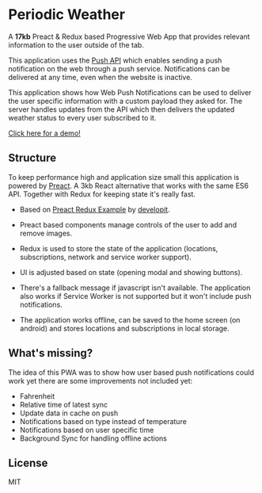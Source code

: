 # Periodic Weather

A **17kb** Preact & Redux based Progressive Web App that provides relevant information to the user outside of the tab.

This application uses the [Push API](https://www.w3.org/TR/push-api/) which enables sending a push notification on the web through a push service. Notifications can be delivered at any time, even when the website is inactive.

This application shows how Web Push Notifications can be used to deliver the user specific information with a custom payload they asked for. The server handles updates from the API which then delivers the updated weather status to every user subscribed to it.

[Click here for a demo!](https://use-the-platform.com/periodic-weather)

## Structure
To keep performance high and application size small this application is powered by [Preact](https://github.com/developit/preact/). A 3kb React alternative that works with the same ES6 API. Together with Redux for keeping state it's really fast.

* Based on [Preact Redux Example](https://github.com/developit/preact-redux-example) by [developit](https://github.com/developit).

* Preact based components manage controls of the user to add and remove images.

* Redux is used to store the state of the application (locations, subscriptions, network and service worker support).

* UI is adjusted based on state (opening modal and showing buttons).

* There's a fallback message if javascript isn't available. The application also works if Service Worker is not supported but it won't include push notifications.

* The application works offline, can be saved to the home screen (on android) and stores locations and subscriptions in local storage.

## What's missing?
The idea of this PWA was to show how user based push notifications could work yet there are some improvements not included yet:

* Fahrenheit
* Relative time of latest sync
* Update data in cache on push
* Notifications based on type instead of temperature
* Notifications based on user specific time
* Background Sync for handling offline actions

## License

MIT
